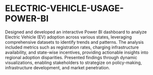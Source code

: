 # ELECTRIC-VEHICLE-USAGE-POWER-BI
Designed and developed an interactive Power BI dashboard to analyze Electric Vehicle (EV) adoption across various states, leveraging comprehensive datasets to identify trends and patterns. The analysis included metrics such as registration rates, charging infrastructure availability, and state-wise incentives, providing actionable insights into regional adoption disparities. Presented findings through dynamic visualizations, enabling stakeholders to strategize on policy-making, infrastructure development, and market penetration.
